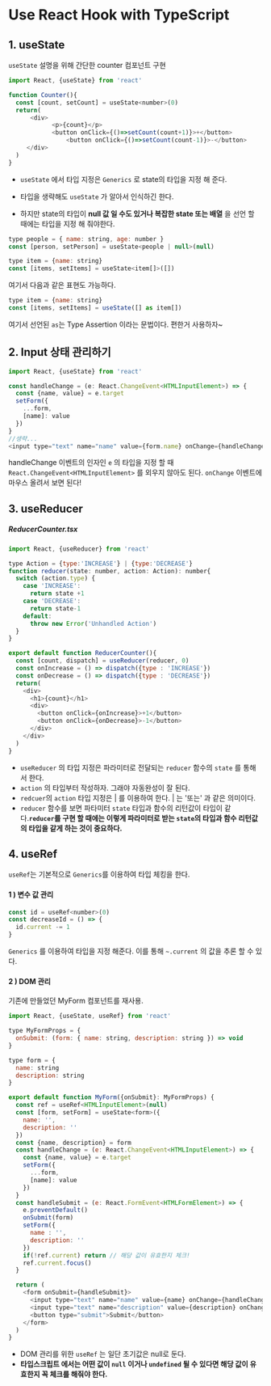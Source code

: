 

# Use React Hook with TypeScript



## 1. useState

`useState` 설명을  위해 간단한 counter 컴포넌트 구현

```javascript
import React, {useState} from 'react'

function Counter(){
  const [count, setCount] = useState<number>(0)
  return(
      <div>
    		<p>{count}</p>
    		<button onClick={()=>setCount(count+1)}>+</button>
				<button onClick={()=>setCount(count-1)}>-</button>
     </div>
  )
}
```

- `useState` 에서 타입 지정은 `Generics` 로 state의 타입을 지정 해 준다. 

- 타입을 생략해도 `useState` 가 알아서 인식하긴 한다. 
- 하지만 state의 타입이 **null 값 일 수도 있거나 복잡한 state 또는 배열** 을 선언 할 때에는 타입을 지정 해 줘야한다.

```javascript
type people = { name: string, age: number }
const [person, setPerson] = useState<people | null>(null)

type item = {name: string}
const [items, setItems] = useState<item[]>([])
```

여기서 다음과 같은 표현도 가능하다.

```javascript
type item = {name: string}
const [items, setItems] = useState([] as item[])
```

여기서 선언된 `as`는 Type Assertion 이라는 문법이다. 편한거 사용하자~



## 2. Input 상태 관리하기

```javascript
import React, {useState} from 'react'

const handleChange = (e: React.ChangeEvent<HTMLInputElement>) => {
  const {name, value} = e.target
  setForm({
    ...form,
    [name]: value
  })
}
//생략...
<input type="text" name="name" value={form.name} onChange={handleChange}/>
```

handleChange 이벤트의 인자인 `e` 의 타입을 지정 할 때 `React.ChangeEvent<HTMLInputElement>` 를 외우지 않아도 된다. `onChange` 이벤트에 마우스 올려서 보면 된다!



## 3. useReducer



##### ReducerCounter.tsx

```javascript
import React, {useReducer} from 'react'

type Action = {type:'INCREASE'} | {type:'DECREASE'}
function reducer(state: number, action: Action): number{
  switch (action.type) {
    case 'INCREASE':
      return state +1
    case 'DECREASE':
      return state-1
    default:
      throw new Error('Unhandled Action')
  }
}

export default function ReducerCounter(){
  const [count, dispatch] = useReducer(reducer, 0)
  const onIncrease = () => dispatch({type : 'INCREASE'})
  const onDecrease = () => dispatch({type : 'DECREASE'})
  return(
    <div>
      <h1>{count}</h1>
      <div>
        <button onClick={onIncrease}>+1</button>
        <button onClick={onDecrease}>-1</button>
      </div>
    </div>
  )
}
```

- `useReducer` 의 타입 지정은 파라미터로 전달되는 `reducer` 함수의 `state` 를 통해서 한다.
- `action` 의 타입부터 작성하자. 그래야 자동완성이 잘 된다.
- `redcuer`의  `action` 타입 지정은 | 를 이용하여 한다. | 는 '또는' 과 같은 의미이다.
- `reducer` 함수를 보면 파타미터 `state` 타입과 함수의 리턴값이 타입이 같다.**`reducer`를 구현 할 때에는 이렇게 파라미터로 받는 `state`의 타입과 함수 리턴값의 타입을 같게 하는 것이 중요하다.**



## 4. useRef

`useRef`는 기본적으로 `Generics`를 이용하여 타입 체킹을 한다.

#### 1 ) 변수 값 관리 

```javascript
const id = useRef<number>(0)
const decreaseId = () => {
  id.current -= 1
}
```

`Generics` 를 이용하여 타입을 지정 해준다. 이를 통해 `~.current` 의 값을 추론 할 수 있다.



#### 2 ) DOM 관리

기존에 만들었던 MyForm 컴포넌트를 재사용.

```javascript
import React, {useState, useRef} from 'react'

type MyFormProps = {
  onSubmit: (form: { name: string, description: string }) => void
}

type form = {
  name: string
  description: string
}

export default function MyForm({onSubmit}: MyFormProps) {
  const ref = useRef<HTMLInputElement>(null)
  const [form, setForm] = useState<form>({
    name: '',
    description: ''
  })
  const {name, description} = form
  const handleChange = (e: React.ChangeEvent<HTMLInputElement>) => {
    const {name, value} = e.target
    setForm({
      ...form,
      [name]: value
    })
  }
  const handleSubmit = (e: React.FormEvent<HTMLFormElement>) => {
    e.preventDefault()
    onSubmit(form)
    setForm({
      name : '',
      description: ''
    })
    if(!ref.current) return // 해당 값이 유효한지 체크!
    ref.current.focus()
  }

  return (
    <form onSubmit={handleSubmit}>
      <input type="text" name="name" value={name} onChange={handleChange} ref={ref}/>
      <input type="text" name="description" value={description} onChange={handleChange}/>
      <button type="submit">Submit</button>
    </form>
  )
}

```

- DOM 관리를 위한 `useRef` 는 일단 초기값은 null로 둔다.
- **타입스크립트 에서는 어떤 값이 `null` 이거나 `undefined` 될 수 있다면 해당 값이 유효한지 꼭 체크를 해줘야 한다.**